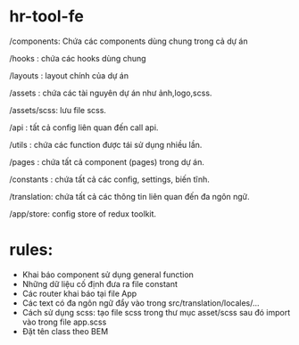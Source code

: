 # hr-tool-fe

/components: Chứa các components dùng chung trong cả dự án

/hooks : chứa các hooks dùng chung

/layouts : layout chính của dự án

/assets : chứa các tài nguyên dự án như ảnh,logo,scss.

/assets/scss: lưu file scss.

/api : tất cả config liên quan đến call api.

/utils : chứa các function được tái sử dụng nhiều lần.

/pages : chứa tất cả component (pages) trong dự án.

/constants : chứa tất cả các config, settings, biến tĩnh.

/translation: chứa tất cả các thông tin liên quan đến đa ngôn ngữ.

/app/store: config store of redux toolkit.

# rules:

- Khai báo component sử dụng general function
- Những dữ liệu cố định đưa ra file constant
- Các router khai báo tại file App
- Các text có đa ngôn ngữ đẩy vào trong src/translation/locales/...
- Cách sử dụng scss: tạo file scss trong thư mục asset/scss sau đó import vào trong file app.scss
- Đặt tên class theo BEM
